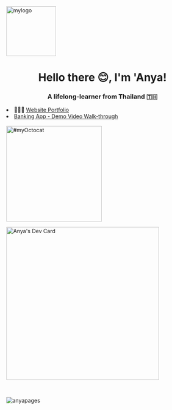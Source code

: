<img src="https://anyapages.github.io/images/ui/misc/mylogo.png" alt="mylogo" width="130" height="130"/>
<h1 align="center">Hello there 😊, I'm 'Anya!</h1>
<h3 align="center">A lifelong-learner from Thailand 🇹🇭</h3>

<li> 👩🏻‍💻 <a href="http://anyaparanya.com/"</a> Website Portfolio</li>
<li> <a href="https://anyaparanya.com/badBank/#/"</a> Banking App - Demo  <a href="https://youtu.be/EJzMEzKjG0E"</a> Video Walk-through</li>
<br>

<img src="https://anyaparanya.com/images/portfolio/myOctocat.png" title="#myOctocat" width="250" height="250"/>

<a href="https://app.daily.dev/anyap"><img src="https://api.daily.dev/devcards/1bd2c50b70c3445fb30320c641b748db.png?r=ate" width="400" alt="Anya's Dev Card"/></a>

<br>


<p align="left"> <img src="https://komarev.com/ghpvc/?username=anyapages&label=Profile%20views&color=0e75b6&style=flat" alt="anyapages" /> </p>
